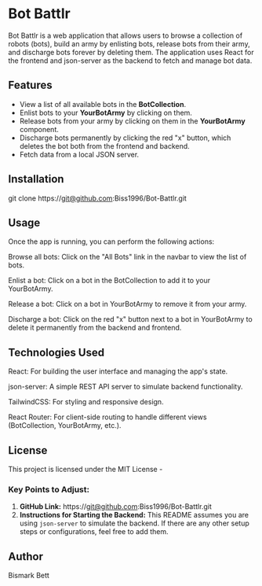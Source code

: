 # Bot Battlr

Bot Battlr is a web application that allows users to browse a collection of robots (bots), build an army by enlisting bots, release bots from their army, and discharge bots forever by deleting them. The application uses React for the frontend and json-server as the backend to fetch and manage bot data.

## Features

- View a list of all available bots in the **BotCollection**.
- Enlist bots to your **YourBotArmy** by clicking on them.
- Release bots from your army by clicking on them in the **YourBotArmy** component.
- Discharge bots permanently by clicking the red "x" button, which deletes the bot both from the frontend and backend.
- Fetch data from a local JSON server.

## Installation
git clone https://git@github.com:Biss1996/Bot-Battlr.git
## Usage
Once the app is running, you can perform the following actions:

Browse all bots: Click on the "All Bots" link in the navbar to view the list of bots.

Enlist a bot: Click on a bot in the BotCollection to add it to your YourBotArmy.

Release a bot: Click on a bot in YourBotArmy to remove it from your army.

Discharge a bot: Click on the red "x" button next to a bot in YourBotArmy to delete it permanently from the backend and frontend.
## Technologies Used
React: For building the user interface and managing the app's state.

json-server: A simple REST API server to simulate backend functionality.

TailwindCSS: For styling and responsive design.

React Router: For client-side routing to handle different views (BotCollection, YourBotArmy, etc.).

## License
This project is licensed under the MIT License - 

### Key Points to Adjust:
1. **GitHub Link:** https://git@github.com:Biss1996/Bot-Battlr.git
2. **Instructions for Starting the Backend:** This README assumes you are using `json-server` to simulate the backend. If there are any other setup steps or configurations, feel free to add them.

## Author
Bismark Bett
